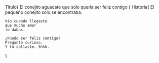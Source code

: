 Título{
    El conejito aguacate que solo quería
    ser feliz contigo
}
Historia{
    El pequeño conejito
    solo se encontraba.

    Vio cuando llegaste 
    que mucho amor
    le dabas.

    ¿Puedo ser feliz contigo?
    Preguntó curioso.
    Y tú callaste. Shhh.
}